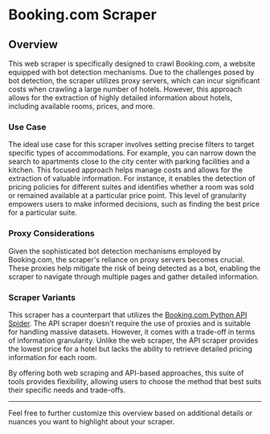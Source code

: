 # Booking.com Scraper

## Overview

This web scraper is specifically designed to crawl Booking.com, a website equipped with bot detection mechanisms. Due to the challenges posed by bot detection, the scraper utilizes proxy servers, which can incur significant costs when crawling a large number of hotels. However, this approach allows for the extraction of highly detailed information about hotels, including available rooms, prices, and more.

### Use Case

The ideal use case for this scraper involves setting precise filters to target specific types of accommodations. For example, you can narrow down the search to apartments close to the city center with parking facilities and a kitchen. This focused approach helps manage costs and allows for the extraction of valuable information. For instance, it enables the detection of pricing policies for different suites and identifies whether a room was sold or remained available at a particular price point. This level of granularity empowers users to make informed decisions, such as finding the best price for a particular suite.

### Proxy Considerations

Given the sophisticated bot detection mechanisms employed by Booking.com, the scraper's reliance on proxy servers becomes crucial. These proxies help mitigate the risk of being detected as a bot, enabling the scraper to navigate through multiple pages and gather detailed information.

### Scraper Variants

This scraper has a counterpart that utilizes the [Booking.com Python API Spider](https://github.com/avkaz/Booking.com-python-api-spider). The API scraper doesn't require the use of proxies and is suitable for handling massive datasets. However, it comes with a trade-off in terms of information granularity. Unlike the web scraper, the API scraper provides the lowest price for a hotel but lacks the ability to retrieve detailed pricing information for each room.

By offering both web scraping and API-based approaches, this suite of tools provides flexibility, allowing users to choose the method that best suits their specific needs and trade-offs.

---

Feel free to further customize this overview based on additional details or nuances you want to highlight about your scraper.
